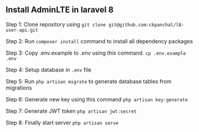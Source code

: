 ## Install AdminLTE in laravel 8

Step 1: Clone repository using `git clone git@github.com:ckpanchal/l8-user-api.git`

Step 2: Run `composer install` command to install all dependency packages

Step 3: Copy .env.example to .env using this command.
`cp .env.example .env`

Step 4: Setup database in `.env` file

Step 5: Run `php artisan migrate` to generate database tables from migrations

Step 6: Generate new key using this command
`php artisan key:generate`

Step 7: Generate JWT token
`php artisan jwt:secret`

Step 8: Finally start server
`php artisan serve`
